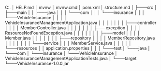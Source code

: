 C:.
│   HELP.md
│   mvnw
│   mvnw.cmd
│   pom.xml
│   structure.md
│
├───src
│   ├───main
│   │   ├───java
│   │   │   └───com
│   │   │       └───insurance
│   │   │           └───VehicleInsurance
│   │   │               │   VehicleInsuranceManagementApplication.java
│   │   │               │
│   │   │               ├───controller
│   │   │               │       MemberController.java
│   │   │               │
│   │   │               ├───exception
│   │   │               │       ResourceNotFoundException.java
│   │   │               │
│   │   │               ├───model
│   │   │               │       Member.java
│   │   │               │
│   │   │               ├───repository
│   │   │               │       MemberRepository.java
│   │   │               │
│   │   │               └───service
│   │   │                       MemberService.java
│   │   │
│   │   └───resources
│   │           application.properties
│   │
│   └───test
│       └───java
│           └───com
│               └───insurance
│                   └───VehicleInsurance
│                           VehicleInsuranceManagementApplicationTests.java
│
└───target
    └───VehicleInsurance-1.0.0.jar
